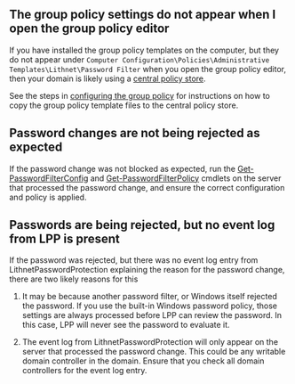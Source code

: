 ## The group policy settings do not appear when I open the group policy editor

If you have installed the group policy templates on the computer, but they do not appear under `Computer Configuration\Policies\Administrative Templates\Lithnet\Password Filter` when you open the group policy editor, then your domain is likely using a [central policy store](https://support.microsoft.com/en-au/help/3087759/how-to-create-and-manage-the-central-store-for-group-policy-administra).

See the steps in [configuring the group policy](../installation/configure-group-policy.md) for instructions on how to copy the group policy template files to the central policy store.

## Password changes are not being rejected as expected

If the password change was not blocked as expected, run the [Get-PasswordFilterConfig](../advanced-help/powershell-reference/get-passwordfilterconfig.md) and [Get-PasswordFilterPolicy](../advanced-help/powershell-reference/get-passwordfilterpolicy.md) cmdlets on the server that processed the password change, and ensure the correct configuration and policy is applied.

## Passwords are being rejected, but no event log from LPP is present

If the password was rejected, but there was no event log entry from LithnetPasswordProtection explaining the reason for the password change, there are two likely reasons for this

1. It may be because another password filter, or Windows itself rejected the password.  If you use the built-in Windows password policy, those settings are always processed before LPP can review the password. In this case, LPP will never see the password to evaluate it.

2. The event log from LithnetPasswordProtection will only appear on the server that processed the password change. This could be any writable domain controller in the domain. Ensure that you check all domain controllers for the event log entry.